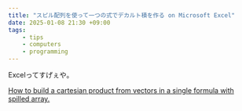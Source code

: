 ```yaml
---
title: "スピル配列を使って一つの式でデカルト積を作る on Microsoft Excel"
date: 2025-01-08 21:30 +09:00
tags:
    - tips
    - computers
    - programming
---
```


Excelってすげぇや。

[How to build a cartesian product from vectors in a single formula with spilled array.](https://gist.github.com/squeuei/6fa8ef4ce2783ea7ada4c0a21f0fd394)
